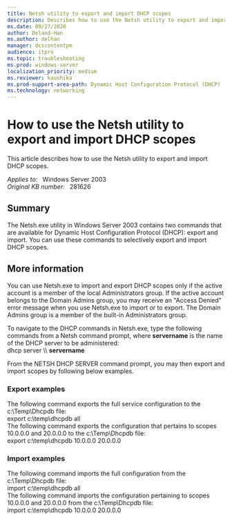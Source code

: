```yaml
---
title: Netsh utility to export and import DHCP scopes
description: Describes how to use the Netsh utility to export and import DHCP scopes.
ms.date: 09/27/2020
author: Deland-Han
ms.author: delhan 
manager: dcscontentpm
audience: itpro
ms.topic: troubleshooting
ms.prod: windows-server
localization_priority: medium
ms.reviewer: kaushika
ms.prod-support-area-path: Dynamic Host Configuration Protocol (DHCP)
ms.technology: networking
---
```

# How to use the Netsh utility to export and import DHCP scopes

This article describes how to use the Netsh utility to export and import DHCP scopes.

_Applies to:_ &nbsp; Windows Server 2003  
_Original KB number:_ &nbsp; 281626

## Summary

The Netsh.exe utility in Windows Server 2003 contains two commands that are available for Dynamic Host Configuration Protocol (DHCP): export and import. You can use these commands to selectively export and import DHCP scopes.

## More information

You can use Netsh.exe to import and export DHCP scopes only if the active account is a member of the local Administrators group. If the active account belongs to the Domain Admins group, you may receive an "Access Denied" error message when you use Netsh.exe to import or to export. The Domain Admins group is a member of the built-in Administrators group.

To navigate to the DHCP commands in Netsh.exe, type the following commands from a Netsh command prompt, where **servername** is the name of the DHCP server to be administered:  
dhcp server \\\ **servername**  

From the NETSH DHCP SERVER command prompt, you may then export and import scopes by following below examples.

### Export examples

The following command exports the full service configuration to the c:\Temp\Dhcpdb file:  
export c:\temp\dhcpdb all  
The following command exports the configuration that pertains to scopes 10.0.0.0 and 20.0.0.0 to the c:\Temp\Dhcpdb file:  
export c:\temp\dhcpdb 10.0.0.0 20.0.0.0  

### Import examples

The following command imports the full configuration from the c:\Temp\Dhcpdb file:  
import c:\temp\dhcpdb all  
The following command imports the configuration pertaining to scopes 10.0.0.0 and 20.0.0.0 from the c:\Temp\Dhcpdb file:  
import c:\temp\dhcpdb 10.0.0.0 20.0.0.0

